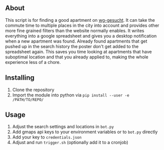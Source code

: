 ## About ##
This script is for finding a good apartment on [wg-gesucht](wg-gesucht.de). It can take the commute time to multiple places in the city into account and provides other more fine grained filters than the website normally enables. It writes everything into a google spreadsheet and gives you a desktop notification when a new apartment was found. Already found apartments that get pushed up in the search history the poster don't get added to the spreadsheet again.
This saves you time looking at apartments that have suboptimal location and that you already applied to, making the whole experience less of a chore.

## Installing ##
1. Clone the repository
2. Import the module into python via `pip install --user -e /PATH/TO/REPO/`


## Usage ##

1. Adjust the search settings and locations in `bot.py`
2. Add gmaps api keys to your environment variables or to `bot.py` directly
3. Add your key to `credentials.json`
4. Adjust and run `trigger.sh` (optionally add it to a cronjob) 
